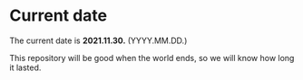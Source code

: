 # Current date

The current date is **2021.11.30.** (YYYY.MM.DD.)

This repository will be good when the world ends, so we will know how long it lasted.